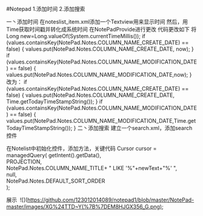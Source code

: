 #Notepad
1.添加时间
2.添加搜索

一丶添加时间
在noteslist_item.xml添加一个Textview用来显示时间
<TextView xmlns:android="http://schemas.android.com/apk/res/android"
            android:id="@android:id/text2"
            android:layout_marginLeft="20dp"
            android:layout_width="wrap_content"
            android:layout_height="wrap_content"
            android:textAppearance="?android:attr/textAppearanceLarge"
            android:gravity="center_vertical"
            android:paddingLeft="7dip"
            android:textSize="25dp"
            />
然后，用Time获取时间戳并转化成系统时间
在NotePadProvide进行更改
代码更改如下
将Long new=Long.valueOf(System.currentTimeMillis());
if (values.containsKey(NotePad.Notes.COLUMN_NAME_CREATE_DATE) == false) {
            values.put(NotePad.Notes.COLUMN_NAME_CREATE_DATE, now);
        }
        if (values.containsKey(NotePad.Notes.COLUMN_NAME_MODIFICATION_DATE) == false) {
            values.put(NotePad.Notes.COLUMN_NAME_MODIFICATION_DATE,now);
        }
改为：
         if (values.containsKey(NotePad.Notes.COLUMN_NAME_CREATE_DATE) == false) {
            values.put(NotePad.Notes.COLUMN_NAME_CREATE_DATE, Time.getTodayTimeStampString());
        }
        if (values.containsKey(NotePad.Notes.COLUMN_NAME_MODIFICATION_DATE) == false) {
            values.put(NotePad.Notes.COLUMN_NAME_MODIFICATION_DATE,Time.getTodayTimeStampString());
        }
二丶添加搜索
建立一个search.xml，添加search控件
<SearchView
            android:id="@+id/searchView"
            android:layout_width="match_parent"
            android:layout_height="wrap_content"
            android:iconifiedByDefault="false"
            android:queryHint="请输入搜索内容" />
            
 在Notelist中初始化控件，添加方法，关键代码
  Cursor cursor = managedQuery(
                            getIntent().getData(),            
                            PROJECTION,                       
                            NotePad.Notes.COLUMN_NAME_TITLE+ " LIKE '%"+newText+"%' ",                            
                            null,                             
                            NotePad.Notes.DEFAULT_SORT_ORDER  
                    );
  
  
  展示
  ![](https://github.com/123012014089/notepad1/blob/master/NotePad-master/images/XG%24TTD~Y(%7B%7DEM8HJGX356_G.png);
